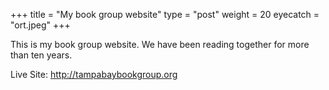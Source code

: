 +++
title = "My book group website"
type = "post"
weight = 20
eyecatch = "ort.jpeg"
+++

This is my book group website.  We have been reading together for 
more than ten years. 

Live Site: <http://tampabaybookgroup.org>

